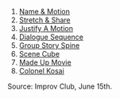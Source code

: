 1. [Name & Motion](https://github.com/pamelafox/improvlists/blob/master/games/Game:-Name-&-Motion.md)
2. [Stretch & Share](https://github.com/pamelafox/improvlists/blob/master/games/Game:-Stretch-&-Share.md)
3. [Justify A Motion](https://github.com/pamelafox/improvlists/blob/master/games/Game:-2-Line-Scene-(Motion-Based.md).md)
4. [Dialogue Sequence](https://github.com/pamelafox/improvlists/blob/master/games/Game:-Dialogue-Sequence.md)
5. [Group Story Spine](https://github.com/pamelafox/improvlists/blob/master/games/Game:-Group-Story-Spine.md)
6. [Scene Cube](https://github.com/pamelafox/improvlists/blob/master/games/Game:-Scene-Cube.md)
7. [Made Up Movie](https://github.com/pamelafox/improvlists/blob/master/games/Game:-Made-Up-Movie.md)
8. [Colonel Kosai](https://github.com/pamelafox/improvlists/blob/master/games/Game:-Colonel-Kosai-(Words-of-Wisdom.md).md)

Source: Improv Club, June 15th.